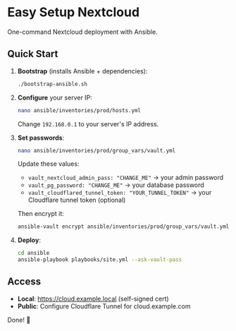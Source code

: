# Easy Setup Nextcloud

One-command Nextcloud deployment with Ansible.

## Quick Start

1. **Bootstrap** (installs Ansible + dependencies):
   ```bash
   ./bootstrap-ansible.sh
   ```

2. **Configure** your server IP:
   ```bash
   nano ansible/inventories/prod/hosts.yml
   ```
   Change `192.168.0.1` to your server's IP address.

3. **Set passwords**:
   ```bash
   nano ansible/inventories/prod/group_vars/vault.yml
   ```
   Update these values:
   - `vault_nextcloud_admin_pass: "CHANGE_ME"` → your admin password
   - `vault_pg_password: "CHANGE_ME"` → your database password  
   - `vault_cloudflared_tunnel_token: "YOUR_TUNNEL_TOKEN"` → your Cloudflare tunnel token (optional)
   
   Then encrypt it:
   ```bash
   ansible-vault encrypt ansible/inventories/prod/group_vars/vault.yml
   ```

4. **Deploy**:
   ```bash
   cd ansible
   ansible-playbook playbooks/site.yml --ask-vault-pass
   ```

## Access

- **Local**: https://cloud.example.local (self-signed cert)
- **Public**: Configure Cloudflare Tunnel for cloud.example.com

Done! 🎉
